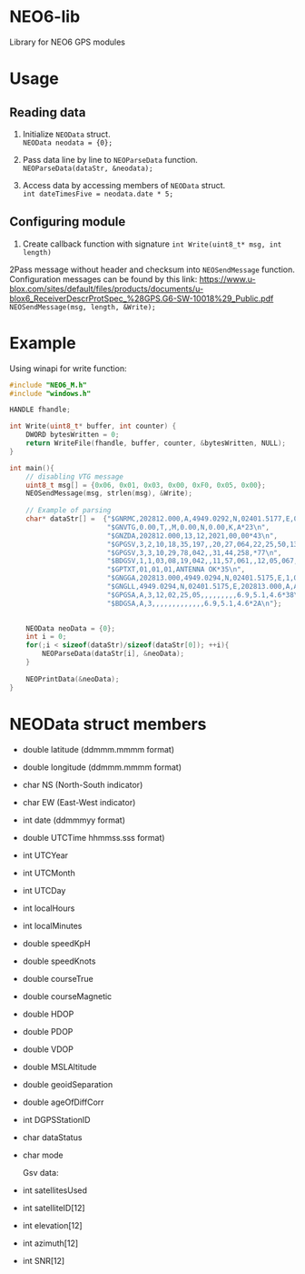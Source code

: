 # NEO6-lib
Library for NEO6 GPS modules

# Usage
## Reading data
1. Initialize `NEOData` struct. \
    ``NEOData neodata = {0};``


2. Pass data line by line to `NEOParseData` function. \
    ``NEOParseData(dataStr, &neodata);``


3. Access data by accessing members of `NEOData` struct. \
    ``int dateTimesFive = neodata.date * 5;``

## Configuring module
1. Create callback function with signature `int Write(uint8_t* msg, int length)`


2Pass message without header and checksum into `NEOSendMessage` function.\
Configuration messages can be found by this link: https://www.u-blox.com/sites/default/files/products/documents/u-blox6_ReceiverDescrProtSpec_%28GPS.G6-SW-10018%29_Public.pdf \
    ``NEOSendMessage(msg, length, &Write);``


# Example
Using winapi for write function:
```c
#include "NEO6_M.h"
#include "windows.h"

HANDLE fhandle;

int Write(uint8_t* buffer, int counter) {
    DWORD bytesWritten = 0;
    return WriteFile(fhandle, buffer, counter, &bytesWritten, NULL);
}

int main(){
    // disabling VTG message
    uint8_t msg[] = {0x06, 0x01, 0x03, 0x00, 0xF0, 0x05, 0x00}; 
    NEOSendMessage(msg, strlen(msg), &Write);
    
    // Example of parsing
    char* dataStr[] =  {"$GNRMC,202812.000,A,4949.0292,N,02401.5177,E,0.00,0.00,131221,,,A*73\n",
                        "$GNVTG,0.00,T,,M,0.00,N,0.00,K,A*23\n",
                        "$GNZDA,202812.000,13,12,2021,00,00*43\n",
                        "$GPGSV,3,2,10,18,35,197,,20,27,064,22,25,50,137,22,26,33,302,*7E\n",
                        "$GPGSV,3,3,10,29,78,042,,31,44,258,*77\n",
                        "$BDGSV,1,1,03,08,19,042,,11,57,061,,12,05,067,*5F\n",
                        "$GPTXT,01,01,01,ANTENNA OK*35\n",
                        "$GNGGA,202813.000,4949.0294,N,02401.5175,E,1,04,5.1,388.5,M,0.0,M,,*70\n",
                        "$GNGLL,4949.0294,N,02401.5175,E,202813.000,A,A*43\n",
                        "$GPGSA,A,3,12,02,25,05,,,,,,,,,6.9,5.1,4.6*38\n",
                        "$BDGSA,A,3,,,,,,,,,,,,,6.9,5.1,4.6*2A\n"};

    
    NEOData neoData = {0};
    int i = 0;
    for(;i < sizeof(dataStr)/sizeof(dataStr[0]); ++i){
        NEOParseData(dataStr[i], &neoData);
    }
    
    NEOPrintData(&neoData);
}
```

# NEOData struct members
* double latitude    (ddmmm.mmmm format)
* double longitude   (ddmmm.mmmm format)
* char NS            (North-South indicator)
* char EW            (East-West indicator)
* int date           (ddmmmyy format)
* double UTCTime     hhmmss.sss format)
* int UTCYear
* int UTCMonth
* int UTCDay
* int localHours
* int localMinutes
* double speedKpH
* double speedKnots
* double courseTrue
* double courseMagnetic
* double HDOP
* double PDOP
* double VDOP
* double MSLAltitude
* double geoidSeparation
* double ageOfDiffCorr
* int DGPSStationID
* char dataStatus
* char mode

    Gsv data:
* int satellitesUsed
* int satelliteID[12]
* int elevation[12]
* int azimuth[12]
* int SNR[12]
